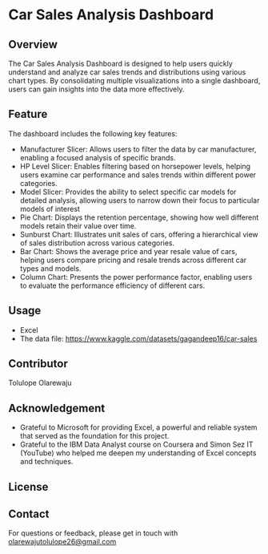 # Car Sales Analysis Dashboard
## Overview
The Car Sales Analysis Dashboard is designed to help users quickly understand and analyze car sales trends and distributions using various chart types. By consolidating multiple visualizations into a single dashboard, users can gain insights into the data more effectively.
## Feature
The dashboard includes the following key features:
+ Manufacturer Slicer: Allows users to filter the data by car manufacturer, enabling a focused analysis of specific brands.
+ HP Level Slicer: Enables filtering based on horsepower levels, helping users examine car performance and sales trends within different power categories.
+ Model Slicer: Provides the ability to select specific car models for detailed analysis, allowing users to narrow down their focus to particular models of interest
+ Pie Chart: Displays the retention percentage, showing how well different models retain their value over time.
+ Sunburst Chart: Illustrates unit sales of cars, offering a hierarchical view of sales distribution across various categories.
+ Bar Chart: Shows the average price and year resale value of cars, helping users compare pricing and resale trends across different car types and models.
+ Column Chart: Presents the power performance factor, enabling users to evaluate the performance efficiency of different cars.
## Usage
+ Excel 
+ The data file: https://www.kaggle.com/datasets/gagandeep16/car-sales
## Contributor
Tolulope Olarewaju
## Acknowledgement
+ Grateful to Microsoft for providing Excel, a powerful and reliable system that served as the foundation for this project.
+ Grateful to the IBM Data Analyst course on Coursera and Simon Sez IT (YouTube) who helped me deepen my understanding of Excel concepts and techniques.
## License
## Contact
For questions or feedback, please get in touch with olarewajutolulope26@gmail.com
